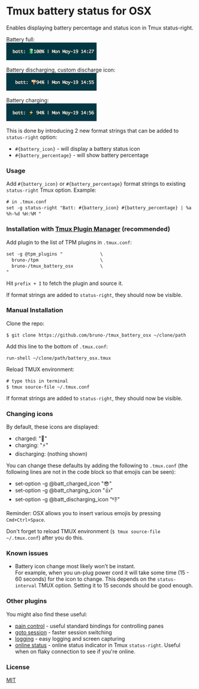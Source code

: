# Tmux battery status for OSX

Enables displaying battery percentage and status icon in Tmux status-right.

Battery full:<br/>
![battery full](/screenshots/battery_full.png)

Battery discharging, custom discharge icon:<br/>
![battery discharging, custom icon](/screenshots/battery_discharging.png)

Battery charging:<br/>
![battery charging](/screenshots/battery_charging.png)

This is done by introducing 2 new format strings that can be added to
`status-right` option:
- `#{battery_icon}` - will display a battery status icon
- `#{battery_percentage}` - will show battery percentage

### Usage

Add `#{battery_icon}` or `#{battery_percentage}` format strings to existing
`status-right` Tmux option. Example:

    # in .tmux.conf
    set -g status-right "Batt: #{battery_icon} #{battery_percentage} | %a %h-%d %H:%M "

### Installation with [Tmux Plugin Manager](https://github.com/bruno-/tpm) (recommended)

Add plugin to the list of TPM plugins in `.tmux.conf`:

    set -g @tpm_plugins "              \
      bruno-/tpm                       \
      bruno-/tmux_battery_osx          \
    "

Hit `prefix + I` to fetch the plugin and source it.

If format strings are added to `status-right`, they should now be visible.

### Manual Installation

Clone the repo:

    $ git clone https://github.com/bruno-/tmux_battery_osx ~/clone/path

Add this line to the bottom of `.tmux.conf`:

    run-shell ~/clone/path/battery_osx.tmux

Reload TMUX environment:

    # type this in terminal
    $ tmux source-file ~/.tmux.conf

If format strings are added to `status-right`, they should now be visible.

### Changing icons

By default, these icons are displayed:

 - charged: ":battery:"
 - charging: ":zap:"
 - discharging: (nothing shown)

You can change these defaults by adding the following to `.tmux.conf` (the
following lines are not in the code block so that emojis can be seen):

 - set-option -g @batt_charged_icon ":sunglasses:"
 - set-option -g @batt_charging_icon ":+1:"
 - set-option -g @batt_discharging_icon ":thumbsdown:"

Reminder: OSX allows you to insert various emojis by pressing `Cmd+Ctrl+Space`.

Don't forget to reload TMUX environment (`$ tmux source-file ~/.tmux.conf`)
after you do this.

### Known issues

- Battery icon change most likely won't be instant.<br/>
  For example, when you un-plug power cord it will take some time (15 - 60
  seconds) for the icon to change. This depends on the `status-interval` TMUX
  option. Setting it to 15 seconds should be good enough.

### Other plugins

You might also find these useful:

- [pain control](https://github.com/bruno-/tmux_pain_control) - useful standard
  bindings for controlling panes
- [goto session](https://github.com/bruno-/tmux_goto_session) - faster session
  switching
- [logging](https://github.com/bruno-/tmux_logging) - easy logging and
  screen capturing
- [online status](https://github.com/bruno-/tmux_online_status) - online status
  indicator in Tmux `status-right`. Useful when on flaky connection to see if
  you're online.

### License

[MIT](LICENSE.md)
